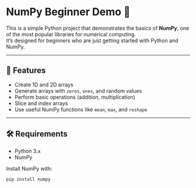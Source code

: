 # NumPy Beginner Demo 🚀

This is a simple Python project that demonstrates the basics of **NumPy**, one of the most popular libraries for numerical computing.  
It’s designed for beginners who are just getting started with Python and NumPy.

---

## 📌 Features
- Create 1D and 2D arrays
- Generate arrays with `zeros`, `ones`, and random values
- Perform basic operations (addition, multiplication)
- Slice and index arrays
- Use useful NumPy functions like `mean`, `max`, and `reshape`  

---

## 🛠️ Requirements
- Python 3.x  
- NumPy  

Install NumPy with:
```bash
pip install numpy
